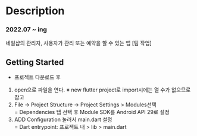 # Description
### 2022.07 ~ ing

네일샵의 관리자, 사용자가 관리 또는 예약을 할 수 있는 앱 [팀 작업]

## Getting Started

- 프로젝트 다운로드 후
1. open으로 파일을 연다. ※ new flutter project로 import시에는 열 수가 없으므로 참고
2. File -> Project Structure -> Project Settings > Modules선택  
   = Dependencies 탭 선택 후 Module SDK를 Android API 29로 설정
3. ADD Configuration 눌러서 main.dart 설정  
 = Dart entrypoint: 프로젝트 내 > lib > main.dart
